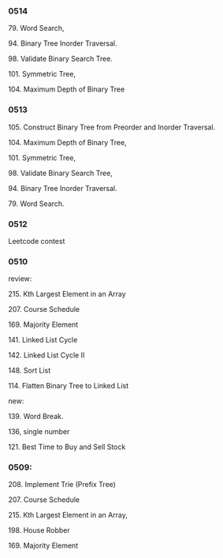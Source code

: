
### 0514

79. Word Search,

94. Binary Tree Inorder Traversal.

98. Validate Binary Search Tree. 

101. Symmetric Tree,

104. Maximum Depth of Binary Tree

### 0513

105. Construct Binary Tree from Preorder and Inorder Traversal. 

104. Maximum Depth of Binary Tree,

101. Symmetric Tree, 

98. Validate Binary Search Tree, 

94. Binary Tree Inorder Traversal.

79. Word Search. 


### 0512

Leetcode contest 


### 0510


review:

215. Kth Largest Element in an Array

207. Course Schedule

169. Majority Element

141. Linked List Cycle

142. Linked List Cycle II

148. Sort List

114. Flatten Binary Tree to Linked List


new:

139. Word Break.

136, single number

121. Best Time to Buy and Sell Stock


### 0509:

208. Implement Trie (Prefix Tree)

207. Course Schedule

215. Kth Largest Element in an Array,

198. House Robber

169. Majority Element



